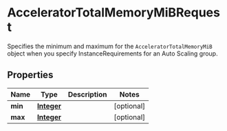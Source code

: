 

# AcceleratorTotalMemoryMiBRequest

Specifies the minimum and maximum for the <code>AcceleratorTotalMemoryMiB</code> object when you specify <a>InstanceRequirements</a> for an Auto Scaling group.

## Properties

| Name | Type | Description | Notes |
|------------ | ------------- | ------------- | -------------|
|**min** | [**Integer**](Integer.md) |  |  [optional] |
|**max** | [**Integer**](Integer.md) |  |  [optional] |



